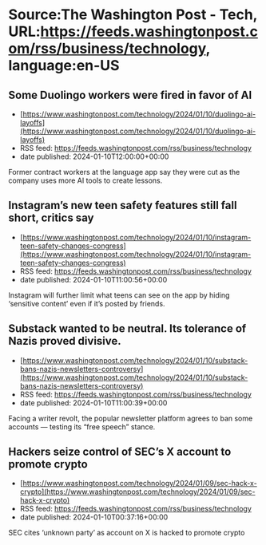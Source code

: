 # Source:The Washington Post - Tech, URL:https://feeds.washingtonpost.com/rss/business/technology, language:en-US

## Some Duolingo workers were fired in favor of AI
 - [https://www.washingtonpost.com/technology/2024/01/10/duolingo-ai-layoffs](https://www.washingtonpost.com/technology/2024/01/10/duolingo-ai-layoffs)
 - RSS feed: https://feeds.washingtonpost.com/rss/business/technology
 - date published: 2024-01-10T12:00:00+00:00

Former contract workers at the language app say they were cut as the company uses more AI tools to create lessons.

## Instagram’s new teen safety features still fall short, critics say
 - [https://www.washingtonpost.com/technology/2024/01/10/instagram-teen-safety-changes-congress](https://www.washingtonpost.com/technology/2024/01/10/instagram-teen-safety-changes-congress)
 - RSS feed: https://feeds.washingtonpost.com/rss/business/technology
 - date published: 2024-01-10T11:00:56+00:00

Instagram will further limit what teens can see on the app by hiding ‘sensitive content’ even if it’s posted by friends.

## Substack wanted to be neutral. Its tolerance of Nazis proved divisive.
 - [https://www.washingtonpost.com/technology/2024/01/10/substack-bans-nazis-newsletters-controversy](https://www.washingtonpost.com/technology/2024/01/10/substack-bans-nazis-newsletters-controversy)
 - RSS feed: https://feeds.washingtonpost.com/rss/business/technology
 - date published: 2024-01-10T11:00:39+00:00

Facing a writer revolt, the popular newsletter platform agrees to ban some accounts — testing its “free speech” stance.

## Hackers seize control of SEC’s X account to promote crypto
 - [https://www.washingtonpost.com/technology/2024/01/09/sec-hack-x-crypto](https://www.washingtonpost.com/technology/2024/01/09/sec-hack-x-crypto)
 - RSS feed: https://feeds.washingtonpost.com/rss/business/technology
 - date published: 2024-01-10T00:37:16+00:00

SEC cites ‘unknown party’ as account on X is hacked to promote crypto

